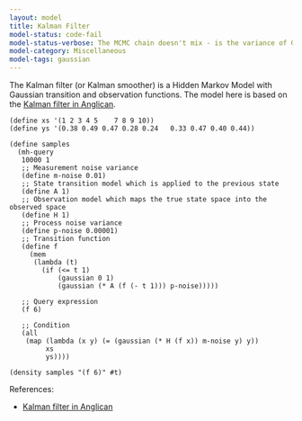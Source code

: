 ```yaml
---
layout: model
title: Kalman Filter
model-status: code-fail
model-status-verbose: The MCMC chain doesn't mix - is the variance of Gaussian proposals to small?
model-category: Miscellaneous
model-tags: gaussian
---
```


The Kalman filter (or Kalman smoother) is a Hidden Markov Model with Gaussian transition and observation functions. The model here is based on the [Kalman filter in Anglican](http://www.robots.ox.ac.uk/~fwood/anglican/examples/kalman_filter/).

    (define xs '(1 2 3 4 5    7 8 9 10))
    (define ys '(0.38 0.49 0.47 0.28 0.24   0.33 0.47 0.40 0.44))
    
    (define samples
      (mh-query
       10000 1
       ;; Measurement noise variance 
       (define m-noise 0.01)					
       ;; State transition model which is applied to the previous state		
       (define A 1) 								
       ;; Observation model which maps the true state space into the observed space
       (define H 1)
       ;; Process noise variance 											
       (define p-noise 0.00001)
       ;; Transition function
       (define f 
         (mem 
          (lambda (t) 
            (if (<= t 1) 
                (gaussian 0 1) 
                (gaussian (* A (f (- t 1))) p-noise)))))
    
       ;; Query expression
       (f 6)
    
       ;; Condition
       (all
        (map (lambda (x y) (= (gaussian (* H (f x)) m-noise y) y))
             xs
             ys))))
    
    (density samples "(f 6)" #t)

References:

- [Kalman filter in Anglican](http://www.robots.ox.ac.uk/~fwood/anglican/examples/kalman_filter/)
